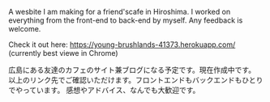 A wesbite I am making for a friend'scafe in Hiroshima.
I worked on everything from the front-end to back-end by myself.
Any feedback is welcome.

Check it out here:
https://young-brushlands-41373.herokuapp.com/
(currently best viewe in Chrome)

広島にある友達のカフェのサイト兼ブログになる予定です。現在作成中です。
以上のリンク先でご確認いただけます。フロントエンドもバックエンドもひとりでやっています。
感想やアドバイス、なんでも大歓迎です。
